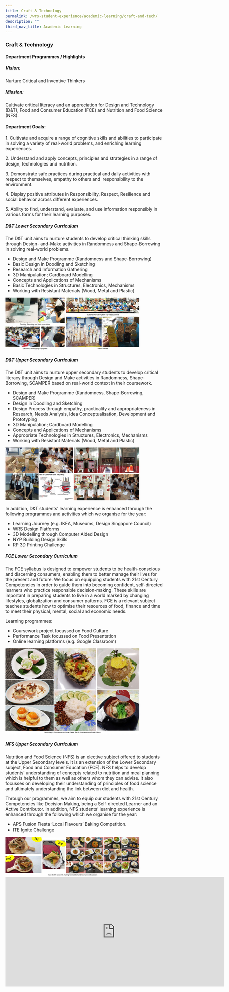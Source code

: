 ```yaml
---
title: Craft & Technology
permalink: /wrs-student-experience/academic-learning/craft-and-tech/
description: ""
third_nav_title: Academic Learning
---
```

### **Craft & Technology**
#### **Department Programmes / Highlights**
##### **Vision:**  
Nurture Critical and Inventive Thinkers

##### **Mission:**  
Cultivate critical literacy and an appreciation for Design and Technology (D&T), Food and Consumer Education (FCE) and Nutrition and Food Science (NFS).

#### **Department Goals:**
1\. Cultivate and acquire a range of cognitive skills and abilities to participate in solving a variety of real-world problems, and enriching learning experiences.

2\. Understand and apply concepts, principles and strategies in a range of design, technologies and nutrition.

3\. Demonstrate safe practices during practical and daily activities with respect to themselves, empathy to others and  responsibility to the environment.

4\. Display positive attributes in Responsibility, Respect, Resilience and social behavior across different experiences.

5\. Ability to find, understand, evaluate, and use information responsibly in various forms for their learning purposes.

##### **D&T Lower Secondary Curriculum**
The D&T unit aims to nurture students to develop critical thinking skills through Design- and-Make activities in Randomness and Shape-Borrowing in solving real-world problems.

* Design and Make Programme (Randomness and Shape-Borrowing)  
* Basic Design in Doodling and Sketching  
* Research and Information Gathering  
* 3D Manipulation; Cardboard Modelling  
* Concepts and Applications of Mechanisms  
* Basic Technologies in Structures, Electronics, Mechanisms  
* Working with Resistant Materials (Wood, Metal and Plastic)

<img src="/images/cnt.jpg" style="width:85%">

##### **D&T Upper Secondary Curriculum**  
The D&T unit aims to nurture upper secondary students to develop critical literacy through Design and Make activities in Randomness, Shape-Borrowing, SCAMPER based on real-world context in their coursework.

* Design and Make Programme (Randomness, Shape-Borrowing, SCAMPER)  
* Design in Doodling and Sketching  
* Design Process through empathy, practicality and appropriateness in Research, Needs Analysis, Idea Conceptualisation, Development and Prototyping  
* 3D Manipulation; Cardboard Modelling  
* Concepts and Applications of Mechanisms  
* Appropriate Technologies in Structures, Electronics, Mechanisms  
* Working with Resistant Materials (Wood, Metal and Plastic)

<img src="/images/cnt1.jpg" style="width:85%">

In addition, D&T students’ learning experience is enhanced through the following programmes and activities which we organise for the year:

* Learning Journey (e.g. IKEA, Museums, Design Singapore Council)  
* WRS Design Platforms  
* 3D Modelling through Computer Aided Design  
* NYP Building Design Skills  
* RP 3D Printing Challenge

##### **FCE Lower Secondary Curriculum**

The FCE syllabus is designed to empower students to be health-conscious and discerning consumers, enabling them to better manage their lives for the present and future. We focus on equipping students with 21st Century Competencies in order to guide them into becoming confident, self-directed learners who practice responsible decision-making. These skills are important in preparing students to live in a world marked by changing lifestyles, globalization and consumer patterns. FCE is a relevant subject teaches students how to optimise their resources of food, finance and time to meet their physical, mental, social and economic needs.

Learning programmes:  
* Coursework project focussed on Food Culture  
* Performance Task focussed on Food Presentation  
* Online learning platforms (e.g. Google Classroom)

<img src="/images/cnt2.jpg" style="width:85%">

##### **NFS Upper Secondary Curriculum**

Nutrition and Food Science (NFS) is an elective subject offered to students at the Upper Secondary levels. It is an extension of the Lower Secondary subject, Food and Consumer Education (FCE). NFS helps to develop students’ understanding of concepts related to nutrition and meal planning which is helpful to them as well as others whom they can advise. It also focusses on developing their understanding of principles of food science and ultimately understanding the link between diet and health.

Through our programmes, we aim to equip our students with 21st Century Competencies like Decision Making, being a Self-directed Learner and an Active Contributor. In addition, NFS students’ learning experience is enhanced through the following which we organise for the year:

* APS Fusion Fiesta ‘Local Flavours’ Baking Competition.  
* ITE Ignite Challenge

<img src="/images/cnt3.jpg" style="width:85%">


<iframe width="700" height="350" src="https://www.youtube.com/embed/7yLiDcYi8MU" title="C&T" frameborder="0" allow="accelerometer; autoplay; clipboard-write; encrypted-media; gyroscope; picture-in-picture" allowfullscreen></iframe>